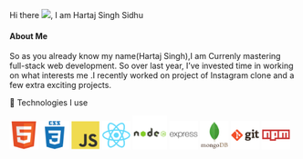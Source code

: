 

 Hi there <img src="https://raw.githubusercontent.com/MartinHeinz/MartinHeinz/master/wave.gif" width="30px">, I am Hartaj Singh Sidhu
  
  <h4>About Me</h4>
  So as you already know my name(Hartaj Singh),I am Currenly mastering full-stack web development.
  So over last year, I’ve invested time in working on what interests me .I recently worked on project of Instagram clone and a few extra exciting projects.


🧰  Technologies I use

 <img src="https://github.com/devicons/devicon/blob/master/icons/html5/html5-original.svg" alt="HTML" width="50" height="50"/> <img src="https://github.com/devicons/devicon/blob/master/icons/css3/css3-plain-wordmark.svg" alt="CSS" width="50" height="50"/> <img src="https://github.com/devicons/devicon/blob/master/icons/javascript/javascript-original.svg" alt="JavaScript" width="50" height="50"/> <img src="https://github.com/devicons/devicon/blob/master/icons/react/react-original.svg" alt="JavaScript" width="50" height="50"/> <img src="https://github.com/devicons/devicon/blob/master/icons/nodejs/nodejs-original-wordmark.svg" alt="NodeJS" width="60" height="60"/>  <img src="https://github.com/devicons/devicon/blob/master/icons/express/express-original-wordmark.svg" alt="ExpressJS" width="50" height="50"/>  <img src="https://github.com/devicons/devicon/blob/master/icons/mongodb/mongodb-original-wordmark.svg" alt="MongoDB" width="50" height="50"/>   <img src="https://github.com/devicons/devicon/blob/master/icons/git/git-original-wordmark.svg" alt="Git" width="50" height="50"/>   <img src="https://github.com/devicons/devicon/blob/master/icons/npm/npm-original-wordmark.svg" alt="npm" width="50" height="50"/>









